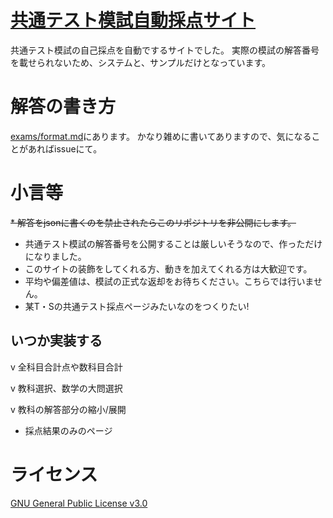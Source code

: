 # [共通テスト模試自動採点サイト](https://kyoute-scoring.github.io/kyoute_moshi_auto_scoring/)
共通テスト模試の自己採点を自動でするサイトでした。
実際の模試の解答番号を載せられないため、システムと、サンプルだけとなっています。

# 解答の書き方
[exams/format.md](https://github.com/kyoute-scoring/kyoute_moshi_auto_scoring/blob/main/exams/format.md)にあります。
かなり雑めに書いてありますので、気になることがあればissueにて。

# 小言等
~~* 解答をjsonに書くのを禁止されたらこのリポジトリを非公開にします。~~
* 共通テスト模試の解答番号を公開することは厳しいそうなので、作っただけになりました。
* このサイトの装飾をしてくれる方、動きを加えてくれる方は大歓迎です。
* 平均や偏差値は、模試の正式な返却をお待ちください。こちらでは行いません。
* 某T・Sの共通テスト採点ページみたいなのをつくりたい!
## いつか実装する
v 全科目合計点や数科目合計

v 教科選択、数学の大問選択

v 教科の解答部分の縮小/展開

* 採点結果のみのページ

# ライセンス
[GNU General Public License v3.0](https://choosealicense.com/licenses/gpl-3.0/)
